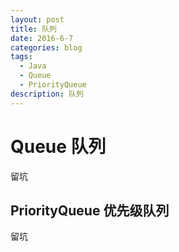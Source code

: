```yaml
---
layout: post
title: 队列
date: 2016-6-7
categories: blog
tags:
  - Java
  - Queue
  - PriorityQueue
description: 队列
---
```


# Queue 队列

留坑

## PriorityQueue 优先级队列

留坑
